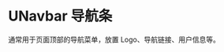 # UNavbar 导航条

通常用于页面顶部的导航菜单，放置 Logo、导航链接、用户信息等。

<u-h2-tabs router>
    <u-h2-tab title="基础示例" to="/components/u-navbar/examples"></u-h2-tab>
    <u-h2-tab title="API" to="/components/u-navbar/api"></u-h2-tab>
</u-h2-tabs>

<router-view></router-view>
